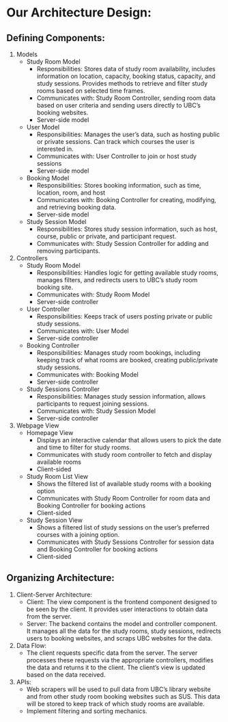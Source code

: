 # Our Architecture Design:
## Defining Components:
1. Models
    - Study Room Model
        - Responsibilities: Stores data of study room availability, includes information on location, capacity, booking status, capacity, and study sessions. Provides methods to retrieve and filter study rooms based on selected time frames.
        - Communicates with: Study Room Controller, sending room data based on user criteria and sending users directly to UBC’s booking websites.
        - Server-side model
    - User Model
        - Responsibilities: Manages the user’s data, such as hosting public or private sessions. Can track which courses the user is interested in. 
        - Communicates with: User Controller to join or host study sessions
        - Server-side model
    - Booking Model
        - Responsibilities: Stores booking information, such as time, location, room, and host 
        - Communicates with: Booking Controller for creating, modifying, and retrieving booking data. 
        - Server-side model
    - Study Session Model
        - Responsibilities: Stores study session information, such as host, course, public or private, and participant request.
        - Communicates with: Study Session Controller for adding and removing participants.
1. Controllers
    - Study Room Model
        - Responsibilities: Handles logic for getting available study rooms, manages filters, and redirects users to UBC’s study room booking site.
        - Communicates with: Study Room Model
        - Server-side controller
    - User Controller
        - Responsibilities: Keeps track of users posting private or public study sessions.
        - Communicates with: User Model
        - Server-side controller
    - Booking Controller
        - Responsibilities: Manages study room bookings, including keeping track of what rooms are booked, creating public/private study sessions.
        - Communicates with: Booking Model
        - Server-side controller
    - Study Sessions Controller
        - Responsibilities: Manages study session information, allows participants to request joining sessions.
        - Communicates with: Study Session Model
        - Server-side controller
1. Webpage View
    - Homepage View
        - Displays an interactive calendar that allows users to pick the date and time to filter for study rooms.
        - Communicates with study room controller to fetch and display available rooms
        - Client-sided
    - Study Room List View
        - Shows the filtered list of available study rooms with a booking option
        - Communicates with Study Room Controller for room data and Booking Controller for booking actions
        - Client-sided
    - Study Session View
        - Shows a filtered list of study sessions on the user’s preferred courses with a joining option. 
        - Communicates with Study Sessions Controller for session data and Booking Controller for booking actions
        - Client-sided

## Organizing Architecture:
1. Client-Server Architecture:
    - Client: The view component is the frontend component designed to be seen by the client. It provides user interactions to obtain data from the server.
    - Server: The backend contains the model and controller component. It manages all the data for the study rooms, study sessions, redirects users to booking websites, and scraps UBC websites for the data.
1. Data Flow:
    - The client requests specific data from the server. The server processes these requests via the appropriate controllers, modifies the data and returns it to the client. The client’s view is updated based on the data received.
1. APIs:
    - Web scrapers will be used to pull data from UBC’s library website and from other study room booking websites such as SUS. This data will be stored to keep track of which study rooms are available. 
    - Implement filtering and sorting mechanics. 